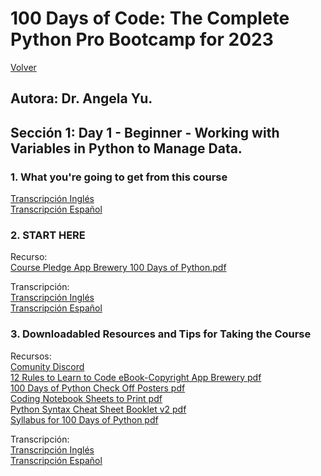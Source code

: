 <h1>100 Days of Code: The Complete Python Pro Bootcamp for 2023</h1> 
<a href="/quintupil/udemy/README.md">Volver</a>

<h2>Autora: Dr. Angela Yu.</h2>

<h2>Sección 1: Day 1 - Beginner - Working with Variables in Python to Manage Data.</h2>

<h3>1. What you're going to get from this course</h3>

<a href="01_Cap\TranscripcionIng.md" title="Transcripción Inglés">Transcripción Inglés</a></br>
<a href="01_Cap\TranscripcionEs.md" title="Transcripción Español">Transcripción Español</a></br>

<h3>2. START HERE</h3>

Recurso:</br>
<a href="02_Cap/Course+Pledge+-+App+Brewery+100+Days+of+Python.pdf">Course Pledge App Brewery 100 Days of Python.pdf</a></br>

Transcripción:</br>
<a href="02_Cap\TranscripcionIng.md" title="Transcripción Inglés">Transcripción Inglés</a></br>
<a href="02_Cap\TranscripcionEs.md" title="Transcripción Español">Transcripción Español</a></br>

<h3>3. Downloadabled Resources and Tips for Taking the Course</h3>

Recursos:</br>
<a href="https://discord.com/invite/3DDPkCAU3N" title="">Comunity Discord</a></br>
<a href="03_Cap\12+Rules+to+Learn+to+Code+eBook-Copyright+App+Brewery.pdf" title="">12 Rules to Learn to Code eBook-Copyright App Brewery pdf</a></br>
<a href="03_Cap\100+Days+of+Python+Check+Off+Posters.pdf" title="">100 Days of Python Check Off Posters pdf</a></br>
<a href="03_Cap\Coding+Notebook+Sheets+to+Print.pdf" title="">Coding Notebook Sheets to Print pdf</a></br>
<a href="03_Cap\Python+Syntax+Cheat+Sheet+Booklet+v2.pdf" title="">Python Syntax Cheat Sheet Booklet v2 pdf</a></br>
<a href="03_Cap\Syllabus+for+100+Days+of+Python.pdf" title="">Syllabus for 100 Days of Python pdf</a></br>

Transcripción:</br>
<a href="03_Cap\TranscripcionIng.md" title="Transcripción Inglés">Transcripción Inglés</a></br>
<a href="03_Cap\TranscripcionEs.md" title="Transcripción Español">Transcripción Español</a>



